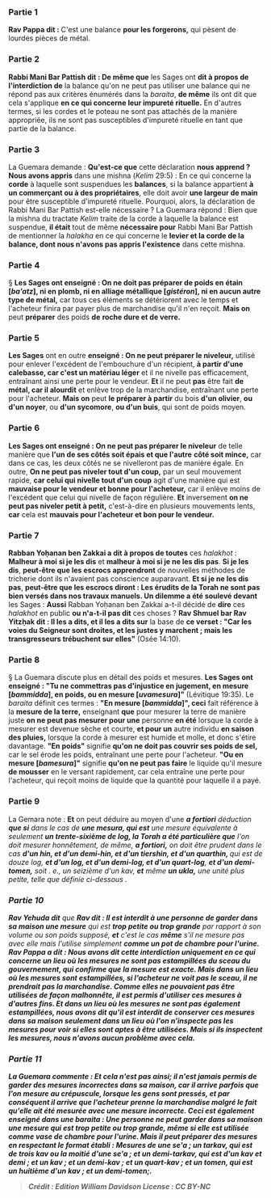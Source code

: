 
### Partie 1
<b>Rav Pappa dit : </b> C'est une balance <b>pour les forgerons,</b> qui pèsent de lourdes pièces de métal.

### Partie 2
<b>Rabbi Mani Bar Pattish dit : De même que</b> les Sages ont <b>dit à propos de l'interdiction de</b> la balance qu'on ne peut pas utiliser une balance qui ne répond pas aux critères énumérés dans la <i>baraita</i>, <b>de même</b> ils ont dit</b> que cela s'applique <b>en ce qui concerne leur impureté rituelle.</b> En d'autres termes, si les cordes et le poteau ne sont pas attachés de la manière appropriée, ils ne sont pas susceptibles d'impureté rituelle en tant que partie de la balance.

### Partie 3
La Guemara demande : <b>Qu'est-ce que</b> cette déclaration <b>nous apprend ? Nous avons appris</b> dans une mishna (<i>Kelim</i> 29:5) : En ce qui concerne la <b>corde</b> à laquelle sont suspendues les <b>balances</b>, si la balance appartient <b>à un commerçant ou à des propriétaires</b>, elle doit avoir <b>une largeur de main</b> pour être susceptible d'impureté rituelle. Pourquoi, alors, la déclaration de Rabbi Mani Bar Pattish est-elle nécessaire ? La Guemara répond : Bien que la mishna du tractate <i>Kelim</i> traite de la corde à laquelle la balance est suspendue, <b>il était</b> tout de même <b>nécessaire pour</b> Rabbi Mani Bar Pattish de mentionner la <i>halakha</i> en ce qui concerne le <b>levier et la corde de la balance, dont nous n'avons pas appris l'existence</b> dans cette mishna.

### Partie 4
§ <b>Les Sages ont enseigné : On ne doit pas préparer de poids en étain [<i>ba'atz</i>], ni en plomb, ni en alliage métallique [<i>gistéron</i>], ni en aucun autre type de métal,</b> car tous ces éléments se détériorent avec le temps et l'acheteur finira par payer plus de marchandise qu'il n'en reçoit. <b>Mais on</b> peut <b>préparer</b> des poids <b>de</b> <b>roche dure et de verre.</b>

### Partie 5
<b>Les Sages</b> ont en outre <b>enseigné : On ne peut préparer le niveleur,</b> utilisé pour enlever l'excédent de l'embouchure d'un récipient, <b>à partir d'une calebasse, car c'est un matériau léger</b> et il ne nivelle pas efficacement, entraînant ainsi une perte pour le vendeur. <b>Et</b> il ne peut <b>pas</b> être fait <b>de métal, car il alourdit</b> et enlève trop de la marchandise, entraînant une perte pour l'acheteur. <b>Mais on</b> peut <b>le préparer à partir</b> du bois <b>d'un olivier</b>, <b>ou d'un noyer</b>, ou <b>d'un sycomore</b>, <b>ou d'un buis</b>, qui sont de poids moyen.

### Partie 6
<b>Les Sages ont enseigné : On ne peut pas préparer le niveleur</b> de telle manière que <b>l'un de ses côtés soit épais et que l'autre</b> <b>côté soit mince,</b> car dans ce cas, les deux côtés ne se nivelleront pas de manière égale. En outre, <b>On ne peut pas niveler tout d'un coup,</b> par un seul mouvement rapide, <b>car celui qui nivelle tout d'un coup</b> agit d'une manière qui est <b>mauvaise pour le vendeur et bonne pour l'acheteur,</b> car il enlève moins de l'excédent que celui qui nivelle de façon régulière. <b>Et</b> inversement <b>on ne peut pas niveler petit à petit,</b> c'est-à-dire en plusieurs mouvements lents, <b>car</b> cela est <b>mauvais pour l'acheteur et bon pour le vendeur.</b>

### Partie 7
<b>Rabban Yoḥanan ben Zakkai a dit à propos de toutes</b> ces <i>halakhot</i> : <b>Malheur à moi si je les dis</b> et <b>malheur à moi si je ne les dis pas</b>. <b>Si je les dis</b>, <b>peut-être que les escrocs apprendront</b> de nouvelles méthodes de tricherie dont ils n'avaient pas conscience auparavant. <b>Et si je ne les dis pas</b>, <b>peut-être que les escrocs diront : Les érudits de la Torah ne sont pas bien versés dans nos travaux manuels. Un dilemme a été soulevé devant</b> les Sages : <b>Aussi</b> Rabban Yoḥanan ben Zakkai a-t-il décidé de <b>dire</b> ces <i>halakhot</i> en public <b>ou n'a-t-il pas dit</b> ces choses ? <b>Rav Shmuel bar Rav Yitzḥak dit : Il les a dits, et il les a dits sur</b> la base de <b>ce verset : "Car les voies du Seigneur sont droites, et les justes y marchent ; mais les transgresseurs trébuchent sur elles"</b> (Osée 14:10).

### Partie 8
§ La Guemara discute plus en détail des poids et mesures. <b>Les Sages ont enseigné : "Tu ne commettras pas d'injustice en jugement, en mesure [<i>bammidda</i>], en poids, ou en mesure [<i>uvamesura</i>]"</b> (Lévitique 19:35). Le <i>baraita</i> définit ces termes : <b>"En mesure [<i>bammidda</i>]", ceci</b> fait référence à la <b>mesure de la terre,</b> enseignant <b>que</b> pour mesurer la terre de manière juste <b>on ne peut pas mesurer pour une</b> personne <b>en été</b> lorsque la corde à mesurer est devenue sèche et courte, <b>et pour un</b> autre individu <b>en saison des pluies,</b> lorsque la corde à mesurer est humide et molle, et donc s'étire davantage. <b>"En poids"</b> signifie <b>qu'on ne doit pas couvrir ses poids de sel,</b> car le sel érode les poids, entraînant une perte pour l'acheteur. <b>"Ou en mesure [<i>bamesura</i>]"</b> signifie <b>qu'on ne peut pas faire</b> le liquide qu'il mesure <b>de mousser</b> en le versant rapidement, car cela entraîne une perte pour l'acheteur, qui reçoit moins de liquide que la quantité pour laquelle il a payé.

### Partie 9
La Gemara note : <b>Et</b> on peut déduire au moyen d'une <b><i>a fortiori</b> déduction <b>que si</b> dans le cas de <b>une <i>mesura</i>, qui est</b> une mesure équivalente à seulement <b>un trente-sixième de <i>log</i>, la Torah a été particulière que</b> l'on doit mesurer honnêtement, de même, <b><i>a fortiori</i>,</b> on doit être prudent dans le cas <b>d'un <i>hin</i>, et d'un demi-<i>hin</i>, et d'un tiers<i>hin</i>, et d'un quart<i>hin</i>, </b> qui est de douze <i>log</i>, <b>et d'un <i>log</i>, et d'un demi-<i>log</i>, et d'un quart-<i>log</i></b>, <b>et d'un demi-<i>tomen</i>,</b> soit . e., un seizième d'un <i>kav</i>, <b>et</b> même <b>un <i>ukla</i>,</b> une unité plus petite, telle que définie ci-dessous .

### Partie 10
<b>Rav Yehuda dit</b> que <b>Rav dit : Il est interdit à une personne de garder dans sa maison une mesure</b> qui est <b>trop petite ou trop grande</b> par rapport à son volume ou son poids supposé, <b>et</b> c'est le cas <b>même</b> s'il ne mesure pas avec elle mais l'utilise simplement <b>comme <b>un pot de chambre pour l'urine. Rav Pappa a dit : Nous avons dit</b> cette interdiction <b>uniquement en ce qui concerne un lieu où</b> les mesures <b>ne sont pas estampillées</b> du sceau du gouvernement, qui confirme que la mesure est exacte. <b>Mais dans un lieu où</b> les mesures <b>sont estampillées, si</b> l'acheteur <b>ne voit pas le sceau, il ne prendrait pas</b> la marchandise. Comme elles ne pouvaient pas être utilisées de façon malhonnête, il est permis d'utiliser ces mesures à d'autres fins. <b>Et dans un lieu où</b> les mesures <b>ne sont pas également estampillées, nous avons dit</b> qu'il est interdit de conserver ces mesures dans sa maison <b>seulement</b> dans un lieu <b>où l'on n'inspecte pas</b> les mesures pour voir si elles sont aptes à être utilisées. <b>Mais</b> si <b>ils inspectent</b> les mesures, <b>nous n'avons aucun</b> problème <b>avec cela.</b>

### Partie 11
La Guemara commente : <b>Et</b> cela <b>n'est pas ainsi;</b> il n'est jamais permis de garder des mesures incorrectes dans sa maison, car <b>il arrive parfois</b> que l'on mesure <b>au crépuscule,</b> lorsque les gens sont pressés, <b>et</b> par conséquent <b>il arrive</b> que l'acheteur <b>prenne</b> la marchandise malgré le fait qu'elle ait été mesurée avec une mesure incorrecte. <b>Ceci est également enseigné</b> dans une <i>baraita</i> : <b>Une personne ne peut garder dans sa maison une mesure</b> qui est <b>trop petite ou trop grande, même</b> si <b>elle</b> est utilisée comme <b>vase de chambre pour l'urine. Mais il</b> peut <b>préparer</b> des mesures en respectant le format établi : Mesures de <b>une <i>se'a</i> ; un <i>tarkav</i>,</b> qui est de trois <i>kav</i> ou la moitié d'une <i>se'a</i> ; <b>et un demi-<i>tarkav</i>,</b> qui est d'un <i>kav</i> et demi ; <b>et un <i>kav</i> ; et un demi-<i>kav</i> ; et un quart-<i>kav</i></b> ; <b>et un <i>tomen</i>,</b> qui est un huitième d'un <i>kav</i> ; <b>et un demi-<i>tomen</i>;</b>.

>Crédit : Edition William Davidson
>License : CC BY-NC